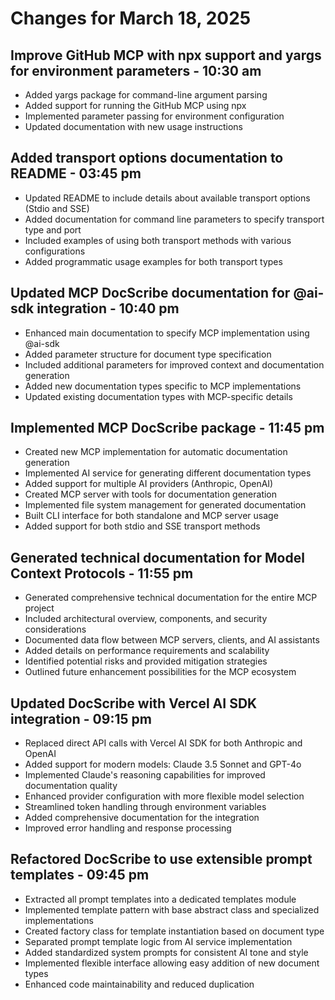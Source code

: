 # Changes for March 18, 2025

## Improve GitHub MCP with npx support and yargs for environment parameters - 10:30 am

- Added yargs package for command-line argument parsing
- Added support for running the GitHub MCP using npx
- Implemented parameter passing for environment configuration
- Updated documentation with new usage instructions

## Added transport options documentation to README - 03:45 pm

- Updated README to include details about available transport options (Stdio and SSE)
- Added documentation for command line parameters to specify transport type and port
- Included examples of using both transport methods with various configurations
- Added programmatic usage examples for both transport types

## Updated MCP DocScribe documentation for @ai-sdk integration - 10:40 pm

- Enhanced main documentation to specify MCP implementation using @ai-sdk
- Added parameter structure for document type specification
- Included additional parameters for improved context and documentation generation
- Added new documentation types specific to MCP implementations
- Updated existing documentation types with MCP-specific details

## Implemented MCP DocScribe package - 11:45 pm

- Created new MCP implementation for automatic documentation generation
- Implemented AI service for generating different documentation types
- Added support for multiple AI providers (Anthropic, OpenAI)
- Created MCP server with tools for documentation generation
- Implemented file system management for generated documentation
- Built CLI interface for both standalone and MCP server usage
- Added support for both stdio and SSE transport methods

## Generated technical documentation for Model Context Protocols - 11:55 pm

- Generated comprehensive technical documentation for the entire MCP project
- Included architectural overview, components, and security considerations
- Documented data flow between MCP servers, clients, and AI assistants
- Added details on performance requirements and scalability
- Identified potential risks and provided mitigation strategies
- Outlined future enhancement possibilities for the MCP ecosystem

## Updated DocScribe with Vercel AI SDK integration - 09:15 pm

- Replaced direct API calls with Vercel AI SDK for both Anthropic and OpenAI
- Added support for modern models: Claude 3.5 Sonnet and GPT-4o
- Implemented Claude's reasoning capabilities for improved documentation quality
- Enhanced provider configuration with more flexible model selection
- Streamlined token handling through environment variables
- Added comprehensive documentation for the integration
- Improved error handling and response processing

## Refactored DocScribe to use extensible prompt templates - 09:45 pm

- Extracted all prompt templates into a dedicated templates module
- Implemented template pattern with base abstract class and specialized implementations
- Created factory class for template instantiation based on document type
- Separated prompt template logic from AI service implementation
- Added standardized system prompts for consistent AI tone and style
- Implemented flexible interface allowing easy addition of new document types
- Enhanced code maintainability and reduced duplication
